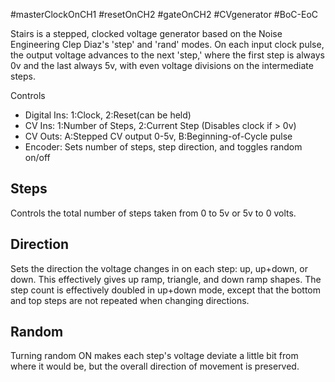 #masterClockOnCH1 #resetOnCH2 #gateOnCH2 #CVgenerator #BoC-EoC 

Stairs is a stepped, clocked voltage generator based on the Noise Engineering Clep Diaz's 'step' and 'rand' modes. On each input clock pulse, the output voltage advances to the next 'step,' where the first step is always 0v and the last always 5v, with even voltage divisions on the intermediate steps.

Controls

- Digital Ins: 1:Clock,  2:Reset(can be held)
- CV Ins:   1:Number of Steps,  2:Current Step (Disables clock if > 0v)
- CV Outs:  A:Stepped CV output 0-5v, B:Beginning-of-Cycle pulse 
- Encoder: Sets number of steps, step direction, and toggles random on/off

## Steps
Controls the total number of steps taken from 0 to 5v or 5v to 0 volts.

## Direction
Sets the direction the voltage changes in on each step: up, up+down, or down. This effectively gives up ramp, triangle, and down ramp shapes. The step count is effectively doubled in up+down mode, except that the bottom and top steps are not repeated when changing directions.

## Random
Turning random ON makes each step's voltage deviate a little bit from where it would be, but the overall direction of movement is preserved.

